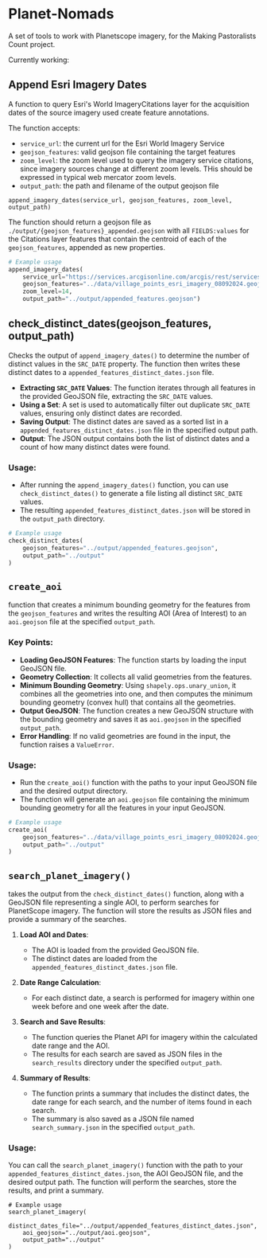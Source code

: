# Planet-Nomads

A set of tools to work with Planetscope imagery, for the Making Pastoralists Count project.


Currently working:

## Append Esri Imagery Dates

A function to query Esri's World ImageryCitations layer for the acquisition dates of the source imagery used create feature annotations.

The function accepts:

* `service_url`: the current url for the Esri World Imagery Service
* `geojson_features`: valid geojson file containing the target features
* `zoom_level`: the zoom level used to query the imagery service citations, since imagery sources change at different zoom levels. THis should be expressed in typical web mercator zoom levels.
* `output_path`: the path and filename of the output geojson file

`append_imagery_dates(service_url, geojson_features, zoom_level, output_path)`

The function should return a geojson file as `./output/{geojson_features}_appended.geojson` with all `FIELDS:values` for the Citations layer features that contain the centroid of each of the `geojson_features`, appended as new properties.
```python
# Example usage
append_imagery_dates(
    service_url="https://services.arcgisonline.com/arcgis/rest/services/World_Imagery/MapServer",
    geojson_features="../data/village_points_esri_imagery_08092024.geojson",
    zoom_level=14,
    output_path="../output/appended_features.geojson")
```

## check_distinct_dates(geojson_features, output_path) 

Checks the output of `append_imagery_dates()` to determine the number of distinct values in the `SRC_DATE` property. The function then writes these distinct dates to a `appended_features_distinct_dates.json` file.



- **Extracting `SRC_DATE` Values**: The function iterates through all features in the provided GeoJSON file, extracting the `SRC_DATE` values.
- **Using a Set**: A set is used to automatically filter out duplicate `SRC_DATE` values, ensuring only distinct dates are recorded.
- **Saving Output**: The distinct dates are saved as a sorted list in a `appended_features_distinct_dates.json` file in the specified output path.
- **Output**: The JSON output contains both the list of distinct dates and a count of how many distinct dates were found.

### Usage:

- After running the `append_imagery_dates()` function, you can use `check_distinct_dates()` to generate a file listing all distinct `SRC_DATE` values.
- The resulting `appended_features_distinct_dates.json` will be stored in the `output_path` directory.

```python
# Example usage
check_distinct_dates(
    geojson_features="../output/appended_features.geojson",
    output_path="../output"
)
```

##  `create_aoi` 

function that creates a minimum bounding geometry for the features from the `geojson_features` and writes the resulting AOI (Area of Interest) to an `aoi.geojson` file at the specified `output_path`.



### Key Points:

- **Loading GeoJSON Features**: The function starts by loading the input GeoJSON file.
- **Geometry Collection**: It collects all valid geometries from the features.
- **Minimum Bounding Geometry**: Using `shapely.ops.unary_union`, it combines all the geometries into one, and then computes the minimum bounding geometry (convex hull) that contains all the geometries.
- **Output GeoJSON**: The function creates a new GeoJSON structure with the bounding geometry and saves it as `aoi.geojson` in the specified `output_path`.
- **Error Handling**: If no valid geometries are found in the input, the function raises a `ValueError`.

### Usage:

- Run the `create_aoi()` function with the paths to your input GeoJSON file and the desired output directory.
- The function will generate an `aoi.geojson` file containing the minimum bounding geometry for all the features in your input GeoJSON.

```python
# Example usage
create_aoi(
    geojson_features="../data/village_points_esri_imagery_08092024.geojson",
    output_path="../output"
)
```

## `search_planet_imagery()` 

takes the output from the `check_distinct_dates()` function, along with a GeoJSON file representing a single AOI, to perform searches for PlanetScope imagery. The function will store the results as JSON files and provide a summary of the searches.


1. **Load AOI and Dates**:
   - The AOI is loaded from the provided GeoJSON file.
   - The distinct dates are loaded from the `appended_features_distinct_dates.json` file.

2. **Date Range Calculation**:
   - For each distinct date, a search is performed for imagery within one week before and one week after the date.

3. **Search and Save Results**:
   - The function queries the Planet API for imagery within the calculated date range and the AOI.
   - The results for each search are saved as JSON files in the `search_results` directory under the specified `output_path`.

4. **Summary of Results**:
   - The function prints a summary that includes the distinct dates, the date range for each search, and the number of items found in each search.
   - The summary is also saved as a JSON file named `search_summary.json` in the specified `output_path`.

### Usage:

You can call the `search_planet_imagery()` function with the path to your `appended_features_distinct_dates.json`, the AOI GeoJSON file, and the desired output path. The function will perform the searches, store the results, and print a summary.

```
# Example usage
search_planet_imagery(
    distinct_dates_file="../output/appended_features_distinct_dates.json",
    aoi_geojson="../output/aoi.geojson",
    output_path="../output"
)
```
